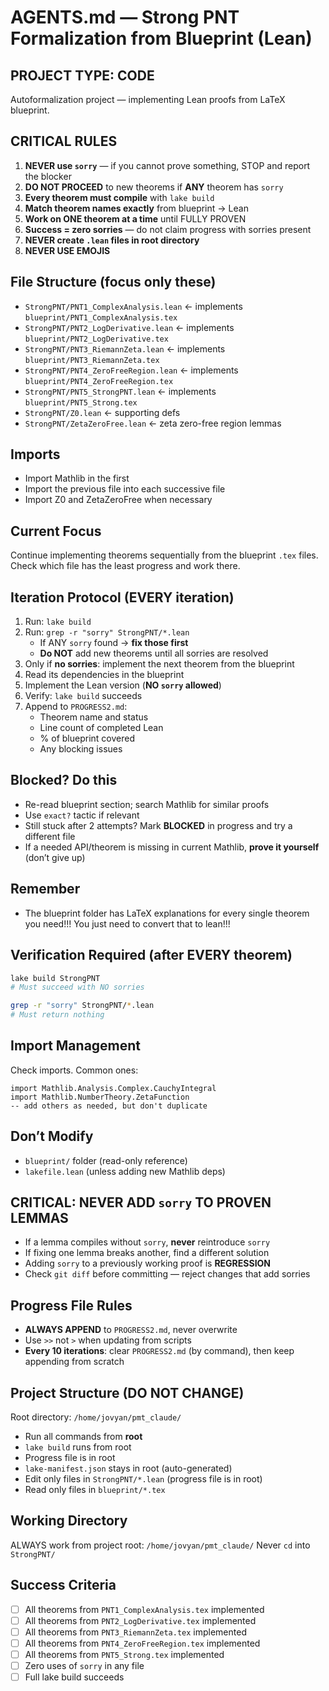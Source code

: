 # AGENTS.md — Strong PNT Formalization from Blueprint (Lean)

## PROJECT TYPE: CODE
Autoformalization project — implementing Lean proofs from LaTeX blueprint.

## CRITICAL RULES
1. **NEVER use `sorry`** — if you cannot prove something, STOP and report the blocker
2. **DO NOT PROCEED** to new theorems if **ANY** theorem has `sorry`
3. **Every theorem must compile** with `lake build`
4. **Match theorem names exactly** from blueprint → Lean
5. **Work on ONE theorem at a time** until FULLY PROVEN
6. **Success = zero sorries** — do not claim progress with sorries present
7. **NEVER create `.lean` files in root directory**
8. **NEVER USE EMOJIS**



## File Structure (focus only these)
- `StrongPNT/PNT1_ComplexAnalysis.lean`  ← implements `blueprint/PNT1_ComplexAnalysis.tex`
- `StrongPNT/PNT2_LogDerivative.lean`    ← implements `blueprint/PNT2_LogDerivative.tex`
- `StrongPNT/PNT3_RiemannZeta.lean`      ← implements `blueprint/PNT3_RiemannZeta.tex`
- `StrongPNT/PNT4_ZeroFreeRegion.lean`   ← implements `blueprint/PNT4_ZeroFreeRegion.tex`
- `StrongPNT/PNT5_StrongPNT.lean`        ← implements `blueprint/PNT5_Strong.tex`
- `StrongPNT/Z0.lean`                    ← supporting defs
- `StrongPNT/ZetaZeroFree.lean`          ← zeta zero-free region lemmas

## Imports
- Import Mathlib in the first
- Import the previous file into each successive file
- Import Z0 and ZetaZeroFree when necessary

## Current Focus
Continue implementing theorems sequentially from the blueprint `.tex` files. Check which file has the least progress and work there.

## Iteration Protocol (EVERY iteration)
1) Run: `lake build`
2) Run: `grep -r "sorry" StrongPNT/*.lean`
   - If ANY `sorry` found → **fix those first**
   - **Do NOT** add new theorems until all sorries are resolved
3) Only if **no sorries**: implement the next theorem from the blueprint
4) Read its dependencies in the blueprint
5) Implement the Lean version (**NO `sorry` allowed**)
6) Verify: `lake build` succeeds
7) Append to `PROGRESS2.md`:
   - Theorem name and status
   - Line count of completed Lean
   - % of blueprint covered
   - Any blocking issues

## Blocked? Do this
- Re-read blueprint section; search Mathlib for similar proofs
- Use `exact?` tactic if relevant
- Still stuck after 2 attempts? Mark **BLOCKED** in progress and try a different file
- If a needed API/theorem is missing in current Mathlib, **prove it yourself** (don’t give up)

## Remember
- The blueprint folder has LaTeX explanations for every single theorem you need!!! You just need to convert that to lean!!!

## Verification Required (after EVERY theorem)
```bash
lake build StrongPNT
# Must succeed with NO sorries

grep -r "sorry" StrongPNT/*.lean
# Must return nothing
````

## Import Management

Check imports. Common ones:

```lean
import Mathlib.Analysis.Complex.CauchyIntegral
import Mathlib.NumberTheory.ZetaFunction
-- add others as needed, but don't duplicate
```

## Don’t Modify

* `blueprint/` folder (read-only reference)
* `lakefile.lean` (unless adding new Mathlib deps)

## CRITICAL: NEVER ADD `sorry` TO PROVEN LEMMAS

* If a lemma compiles without `sorry`, **never** reintroduce `sorry`
* If fixing one lemma breaks another, find a different solution
* Adding `sorry` to a previously working proof is **REGRESSION**
* Check `git diff` before committing — reject changes that add sorries

## Progress File Rules

* **ALWAYS APPEND** to `PROGRESS2.md`, never overwrite
* Use `>>` not `>` when updating from scripts
* **Every 10 iterations**: clear `PROGRESS2.md` (by command), then keep appending from scratch

## Project Structure (DO NOT CHANGE)

Root directory: `/home/jovyan/pmt_claude/`

* Run all commands from **root**
* `lake build` runs from root
* Progress file is in root
* `lake-manifest.json` stays in root (auto-generated)
* Edit only files in `StrongPNT/*.lean` (progress file is in root)
* Read only files in `blueprint/*.tex`

## Working Directory

ALWAYS work from project root: `/home/jovyan/pmt_claude/`
Never `cd` into `StrongPNT/`

## Success Criteria

* [ ] All theorems from `PNT1_ComplexAnalysis.tex` implemented
* [ ] All theorems from `PNT2_LogDerivative.tex` implemented
* [ ] All theorems from `PNT3_RiemannZeta.tex` implemented
* [ ] All theorems from `PNT4_ZeroFreeRegion.tex` implemented
* [ ] All theorems from `PNT5_Strong.tex` implemented
* [ ] Zero uses of `sorry` in any file
* [ ] Full lake build succeeds
